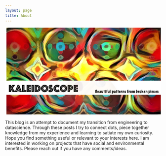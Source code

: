 ```yaml
---
layout: page
title: About
---
```

![alt_text](./public/kaleidoscope.png)


This blog is an attempt to document my transition from engineering to datascience.
Through these posts I try to connect dots, piece together knowledge from my experience and learning to satiate my own curiosity. 
Hope you find something useful or relevant to your interests here. 
I am interested in working on projects that have social and environmental benefits. 
Please reach out if you have any comments/ideas.
